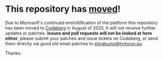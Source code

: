 # This repository has [moved](https://shinmera.com/projects/trivial-arguments)!
Due to Microsoft's continued enshittification of the platform this repository has been moved to [Codeberg](https://shinmera.com/projects/trivial-arguments) in August of 2025. It will not receive further updates or patches. **Issues and pull requests will not be looked at here either**, please submit your patches and issue tickets on Codeberg, or send them directly via good old email patches to [shirakumo@tymoon.eu](mailto:shirakumo@tymoon.eu).

Thanks.